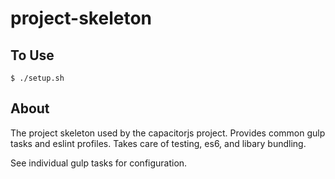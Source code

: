 # project-skeleton

## To Use

`$ ./setup.sh`

## About

The project skeleton used by the capacitorjs project.  Provides common 
gulp tasks and eslint profiles.  Takes care of testing, es6, and libary bundling.

See individual gulp tasks for configuration.
